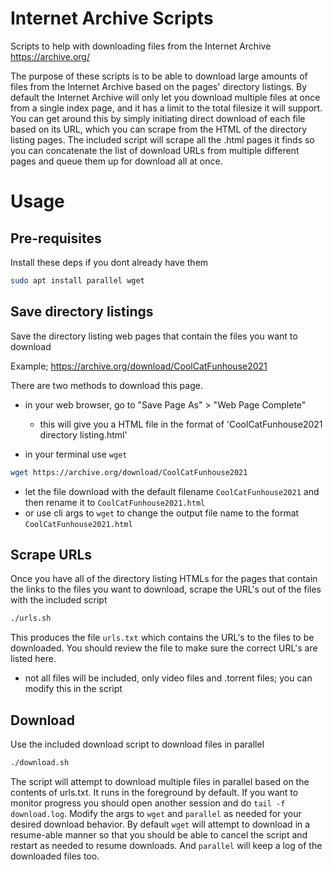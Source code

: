 # Internet Archive Scripts

Scripts to help with downloading files from the Internet Archive https://archive.org/

The purpose of these scripts is to be able to download large amounts of files from the Internet Archive based on the pages' directory listings. By default the Internet Archive will only let you download multiple files at once from a single index page, and it has a limit to the total filesize it will support. You can get around this by simply initiating direct download of each file based on its URL, which you can scrape from the HTML of the directory listing pages. The included script will scrape all the .html pages it finds so you can concatenate the list of download URLs from multiple different pages and queue them up for download all at once.

# Usage

## Pre-requisites

Install these deps if you dont already have them

```bash
sudo apt install parallel wget
```

## Save directory listings

Save the directory listing web pages that contain the files you want to download

Example; https://archive.org/download/CoolCatFunhouse2021

There are two methods to download this page.

- in your web browser, go to "Save Page As" > "Web Page Complete"
  - this will give you a HTML file in the format of 'CoolCatFunhouse2021 directory listing.html'

- in your terminal use `wget`

```bash
wget https://archive.org/download/CoolCatFunhouse2021
```

  - let the file download with the default filename `CoolCatFunhouse2021` and then rename it to `CoolCatFunhouse2021.html`
  - or use cli args to `wget` to change the output file name to the format `CoolCatFunhouse2021.html`

## Scrape URLs

Once you have all of the directory listing HTMLs for the pages that contain the links to the files you want to download, scrape the URL's out of the files with the included script

```bash
./urls.sh
```

This produces the file `urls.txt` which contains the URL's to the files to be downloaded. You should review the file to make sure the correct URL's are listed here.

- not all files will be included, only video files and .torrent files; you can modify this in the script

## Download

Use the included download script to download files in parallel

```bash
./download.sh
```

The script will attempt to download multiple files in parallel based on the contents of urls.txt. It runs in the foreground by default. If you want to monitor progress you should open another session and do `tail -f download.log`. Modify the args to `wget` and `parallel` as needed for your desired download behavior. By default `wget` will attempt to download in a resume-able manner so that you should be able to cancel the script and restart as needed to resume downloads. And `parallel` will keep a log of the downloaded files too.
